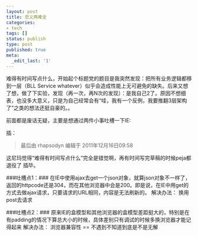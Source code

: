 ```yaml
---
layout: post
title: 忠义两难全
categories:
- tech
tags: []
status: publish
type: post
published: true
meta:
  _edit_last: '1'
---
```

难得有时间写点什么，开始起个标题党的题目是我突然发现：把所有业务逻辑都移到一层（BLL Service whatever）似乎会造成性能上无可避免的缺失。后来又想了想，做了下实验，发现（再一次，再N次的发现）：是我自己2了。原因不想细表，也没多大意义，只是为自己经常会有“哇，我有一个反例，我要推翻3层架构了”之类的想法还挺自豪的。。

前面都是废话无疑，主要是想通过两件小事吐槽一下IE:

插：
>最后由 rhapsodyn 编辑于 2011年12月16日09:58 

这尼玛觉得“难得有时间写点什么”完全是错觉啊，再有时间写完草稿的时候peja都退役了
插毕。

###吐槽点1：###
在IE中使用ajax去get一个json对象，就算json对象不一样了，返回的httpcode还是304，而在其他浏览器中会是200。即是说，在IE中用get的方式去做ajax请求，只要请求的URL相同，内容是无法刷新的。
解决办法：
换用post去请求

###吐槽点2：###
原来IE的盒模型和其他浏览器的盒模型差距挺大的，特别是在有padding的情况下算总大小的时候，具体差别只有调试的时候多换浏览器才能记得起来
解决办法：
浏览器兼容性 == 不遇到不知道到底是不是无解
